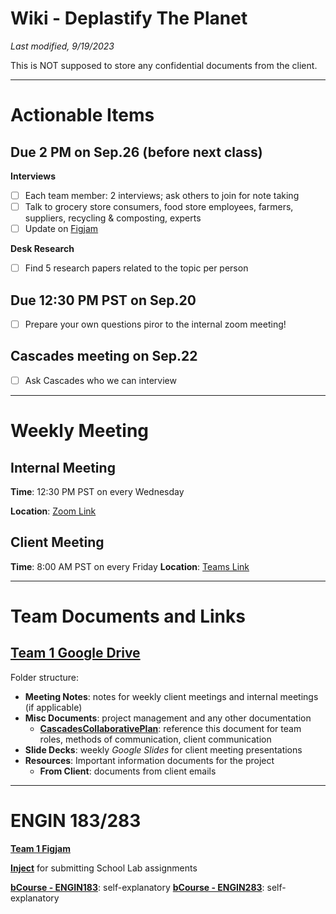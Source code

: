 # Wiki - Deplastify The Planet
_Last modified, 9/19/2023_

This is NOT supposed to store any confidential documents from the client. 

---

# Actionable Items
## Due 2 PM on Sep.26 (before next class)
**Interviews**
- [ ] Each team member: 2 interviews; ask others to join for note taking
- [ ] Talk to grocery store consumers, food store employees, farmers, suppliers, recycling & composting, experts
- [ ] Update on [Figjam](https://www.figma.com/file/lrlvVPdnpMuoxEDLLUpcPp/Team-1---Cascades?type=whiteboard&t=YRRvHwzjg91YHnhu-6)

**Desk Research**
- [ ] Find 5 research papers related to the topic per person

## Due 12:30 PM PST on Sep.20
- [ ] Prepare your own questions piror to the internal zoom meeting!

## Cascades meeting on Sep.22
- [ ] Ask Cascades who we can interview 

---

# Weekly Meeting
## Internal Meeting
**Time**: 12:30 PM PST on every Wednesday

**Location**: [Zoom Link](https://berkeley.zoom.us/j/92093130873)

## Client Meeting
**Time**: 8:00 AM PST on every Friday
**Location**: [Teams Link](https://teams.microsoft.com/l/meetup-join/19%3ameeting_ZDgxZTU3MDYtNTc4ZC00MmJhLTk5NjEtZDg0OGNiNmNjNGM1%40thread.v2/0?context=%7b%22Tid%22%3a%22a866874a-d0e3-4a03-a79d-4c893ab51296%22%2c%22Oid%22%3a%224eb4c4e8-8cad-4cc8-8ddd-e1bd4dda7628%22%7d)

---

# Team Documents and Links
## [Team 1 Google Drive](https://drive.google.com/drive/folders/1PDqxZtpeOi813AJrmDiY6HD1R1iOvQEK)
Folder structure: 
- **Meeting Notes**: notes for weekly client meetings and internal meetings (if applicable)
- **Misc Documents**: project management and any other documentation
    - **[CascadesCollaborativePlan](https://docs.google.com/document/d/1w46QnvP1ylPyCG71r593D_U1WQ6PHnUq/edit)**: reference this document for team roles, methods of communication, client communication
- **Slide Decks**: weekly _Google Slides_ for client meeting presentations
- **Resources**: Important information documents for the project
    - **From Client**: documents from client emails

---

# ENGIN 183/283
**[Team 1 Figjam](https://www.figma.com/file/lrlvVPdnpMuoxEDLLUpcPp/Team-1---Cascades?type=whiteboard&node-id=0-1&t=8WiBsdKia6Hst7si-0)**

**[Inject](https://inject.theschoolab.com/signin)** for submitting School Lab assignments

**[bCourse - ENGIN183](https://bcourses.berkeley.edu/courses/1529574)**: self-explanatory
**[bCourse - ENGIN283](https://bcourses.berkeley.edu/courses/1529574)**: self-explanatory
